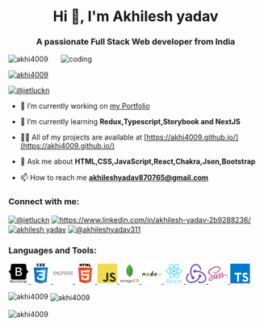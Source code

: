 <h1 align="center">Hi 👋, I'm Akhilesh yadav</h1>
<h3 align="center">A passionate Full Stack Web developer from India</h3>
<img align="right" alt="coding" width="400" src="https://cdn.dribbble.com/users/1162077/screenshots/3848914/programmer.gif">

<p align="left"> <img src="https://komarev.com/ghpvc/?username=akhi4009&label=Profile%20views&color=0e75b6&style=flat" alt="akhi4009" /> </p>

<p align="left"> <a href="https://github.com/ryo-ma/github-profile-trophy"><img src="https://github-profile-trophy.vercel.app/?username=akhi4009" alt="akhi4009" /></a> </p>

<p align="left"> <a href="https://twitter.com/@ietluckn" target="blank"><img src="https://img.shields.io/twitter/follow/@ietluckn?logo=twitter&style=for-the-badge" alt="@ietluckn" /></a> </p>

- 🔭 I’m currently working on [my Portfolio](https://github.com/Akhi4009/Akhi4009.github.io)

- 🌱 I’m currently learning **Redux,Typescript,Storybook and NextJS**

- 👨‍💻 All of my projects are available at [https://akhi4009.github.io/](https://akhi4009.github.io/)

- 💬 Ask me about **HTML,CSS,JavaScript,React,Chakra,Json,Bootstrap**

- 📫 How to reach me **akhileshyadav870765@gmail.com**

<h3 align="left">Connect with me:</h3>
<p align="left">
<a href="https://twitter.com/@ietluckn" target="blank"><img align="center" src="https://raw.githubusercontent.com/rahuldkjain/github-profile-readme-generator/master/src/images/icons/Social/twitter.svg" alt="@ietluckn" height="30" width="40" /></a>
<a href="https://linkedin.com/in/https://www.linkedin.com/in/akhilesh-yadav-2b9288236/" target="blank"><img align="center" src="https://raw.githubusercontent.com/rahuldkjain/github-profile-readme-generator/master/src/images/icons/Social/linked-in-alt.svg" alt="https://www.linkedin.com/in/akhilesh-yadav-2b9288236/" height="30" width="40" /></a>
<a href="https://www.hackerrank.com/akhilesh yadav" target="blank"><img align="center" src="https://raw.githubusercontent.com/rahuldkjain/github-profile-readme-generator/master/src/images/icons/Social/hackerrank.svg" alt="akhilesh yadav" height="30" width="40" /></a>
<a href="https://www.hackerearth.com/@akhileshyadav311" target="blank"><img align="center" src="https://raw.githubusercontent.com/rahuldkjain/github-profile-readme-generator/master/src/images/icons/Social/hackerearth.svg" alt="@akhileshyadav311" height="30" width="40" /></a>
</p>

<h3 align="left">Languages and Tools:</h3>
<p align="left"> <a href="https://getbootstrap.com" target="_blank" rel="noreferrer"> <img src="https://raw.githubusercontent.com/devicons/devicon/master/icons/bootstrap/bootstrap-plain-wordmark.svg" alt="bootstrap" width="40" height="40"/> </a> <a href="https://www.w3schools.com/css/" target="_blank" rel="noreferrer"> <img src="https://raw.githubusercontent.com/devicons/devicon/master/icons/css3/css3-original-wordmark.svg" alt="css3" width="40" height="40"/> </a> <a href="https://expressjs.com" target="_blank" rel="noreferrer"> <img src="https://raw.githubusercontent.com/devicons/devicon/master/icons/express/express-original-wordmark.svg" alt="express" width="40" height="40"/> </a> <a href="https://www.w3.org/html/" target="_blank" rel="noreferrer"> <img src="https://raw.githubusercontent.com/devicons/devicon/master/icons/html5/html5-original-wordmark.svg" alt="html5" width="40" height="40"/> </a> <a href="https://developer.mozilla.org/en-US/docs/Web/JavaScript" target="_blank" rel="noreferrer"> <img src="https://raw.githubusercontent.com/devicons/devicon/master/icons/javascript/javascript-original.svg" alt="javascript" width="40" height="40"/> </a> <a href="https://www.mongodb.com/" target="_blank" rel="noreferrer"> <img src="https://raw.githubusercontent.com/devicons/devicon/master/icons/mongodb/mongodb-original-wordmark.svg" alt="mongodb" width="40" height="40"/> </a> <a href="https://nodejs.org" target="_blank" rel="noreferrer"> <img src="https://raw.githubusercontent.com/devicons/devicon/master/icons/nodejs/nodejs-original-wordmark.svg" alt="nodejs" width="40" height="40"/> </a> <a href="https://reactjs.org/" target="_blank" rel="noreferrer"> <img src="https://raw.githubusercontent.com/devicons/devicon/master/icons/react/react-original-wordmark.svg" alt="react" width="40" height="40"/> </a> <a href="https://redux.js.org" target="_blank" rel="noreferrer"> <img src="https://raw.githubusercontent.com/devicons/devicon/master/icons/redux/redux-original.svg" alt="redux" width="40" height="40"/> </a> <a href="https://sass-lang.com" target="_blank" rel="noreferrer"> <img src="https://raw.githubusercontent.com/devicons/devicon/master/icons/sass/sass-original.svg" alt="sass" width="40" height="40"/> </a> <a href="https://www.typescriptlang.org/" target="_blank" rel="noreferrer"> <img src="https://raw.githubusercontent.com/devicons/devicon/master/icons/typescript/typescript-original.svg" alt="typescript" width="40" height="40"/> </a> </p>

<p><img align="left" src="https://github-readme-stats.vercel.app/api/top-langs?username=akhi4009&show_icons=true&locale=en&layout=compact" alt="akhi4009" /></p>

<p>&nbsp;<img align="center" src="https://github-readme-stats.vercel.app/api?username=akhi4009&show_icons=true&locale=en" alt="akhi4009" /></p>

<p><img align="center" src="https://github-readme-streak-stats.herokuapp.com/?user=akhi4009&" alt="akhi4009" /></p>
